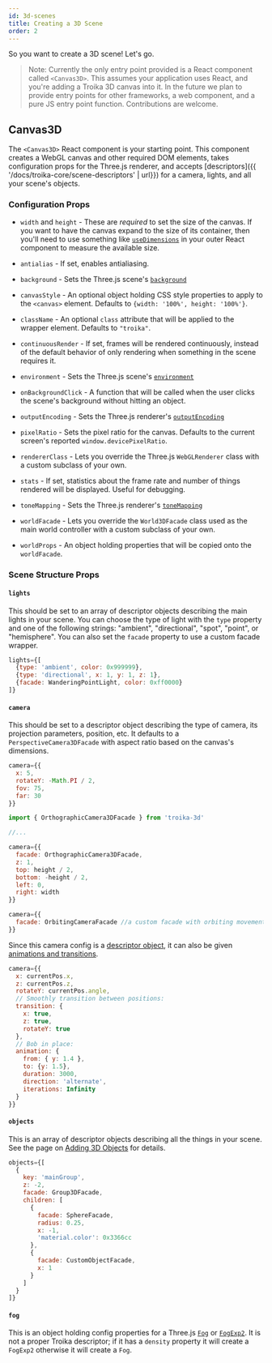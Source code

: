 ```yaml
---
id: 3d-scenes
title: Creating a 3D Scene
order: 2
---
```


So you want to create a 3D scene! Let's go.

> Note: Currently the only entry point provided is a React component called `<Canvas3D>`. This assumes your application uses React, and you're adding a Troika 3D canvas into it. In the future we plan to provide entry points for other frameworks, a web component, and a pure JS entry point function. Contributions are welcome.

## Canvas3D

The `<Canvas3D>` React component is your starting point. This component creates a WebGL canvas and other required DOM elements, takes configuration props for the Three.js renderer, and accepts [descriptors]({{ '/docs/troika-core/scene-descriptors' | url}}) for a camera, lights, and all your scene's objects.

### Configuration Props

- `width` and `height` - These are _required_ to set the size of the canvas. If you want to have the canvas expand to the size of its container, then you'll need to use something like [`useDimensions`](https://www.npmjs.com/package/react-use-dimensions) in your outer React component to measure the available size.

- `antialias` - If set, enables antialiasing.

- `background` - Sets the Three.js scene's [`background`](https://threejs.org/docs/#api/en/scenes/Scene.background)

- `canvasStyle` - An optional object holding CSS style properties to apply to the `<canvas>` element. Defaults to `{width: '100%', height: '100%'}`.

- `className` - An optional `class` attribute that will be applied to the wrapper element. Defaults to `"troika"`.

- `continuousRender` - If set, frames will be rendered continuously, instead of the default behavior of only rendering when something in the scene requires it.

- `environment` - Sets the Three.js scene's [`environment`](https://threejs.org/docs/#api/en/scenes/Scene.environment)

- `onBackgroundClick` - A function that will be called when the user clicks the scene's background without hitting an object.

- `outputEncoding` - Sets the Three.js renderer's [`outputEncoding`](https://threejs.org/docs/#api/en/renderers/WebGLRenderer.outputEncoding)

- `pixelRatio` - Sets the pixel ratio for the canvas. Defaults to the current screen's reported `window.devicePixelRatio`.

- `rendererClass` - Lets you override the Three.js `WebGLRenderer` class with a custom subclass of your own.

- `stats` - If set, statistics about the frame rate and number of things rendered will be displayed. Useful for debugging.

- `toneMapping` - Sets the Three.js renderer's [`toneMapping`](https://threejs.org/docs/#api/en/renderers/WebGLRenderer.toneMapping)

- `worldFacade` - Lets you override the `World3DFacade` class used as the main world controller with a custom subclass of your own.

- `worldProps` - An object holding properties that will be copied onto the `worldFacade`.

### Scene Structure Props

#### `lights`

This should be set to an array of descriptor objects describing the main lights in your scene. You can choose the type of light with the `type` property and one of the following strings: "ambient", "directional", "spot", "point", or "hemisphere". You can also set the `facade` property to use a custom facade wrapper.

```js
lights={[
  {type: 'ambient', color: 0x999999},
  {type: 'directional', x: 1, y: 1, z: 1},
  {facade: WanderingPointLight, color: 0xff0000}
]}
```

#### `camera`

This should be set to a descriptor object describing the type of camera, its projection parameters, position, etc. It defaults to a `PerspectiveCamera3DFacade` with aspect ratio based on the canvas's dimensions.

```js
camera={{
  x: 5,
  rotateY: -Math.PI / 2,
  fov: 75,
  far: 30
}}
```

```js
import { OrthographicCamera3DFacade } from 'troika-3d'

//...

camera={{
  facade: OrthographicCamera3DFacade,
  z: 1,
  top: height / 2,
  bottom: -height / 2,
  left: 0,
  right: width
}}
```

```js
camera={{
  facade: OrbitingCameraFacade //a custom facade with orbiting movement
}}
```

Since this camera config is a [descriptor object](../troika-core/scene-descriptors.md), it can also be given [animations and transitions](../troika-core/animations-and-transitions.md).

```js
camera={{
  x: currentPos.x,
  z: currentPos.z,
  rotateY: currentPos.angle,
  // Smoothly transition between positions:
  transition: {
    x: true,
    z: true,
    rotateY: true
  },
  // Bob in place:
  animation: {
    from: { y: 1.4 },
    to: {y: 1.5},
    duration: 3000,
    direction: 'alternate',
    iterations: Infinity
  }
}}
```

#### `objects`

This is an array of descriptor objects describing all the things in your scene. See the page on [Adding 3D Objects](./objects.md) for details.

```js
objects={[
  {
    key: 'mainGroup',
    z: -2,
    facade: Group3DFacade,
    children: [
      {
        facade: SphereFacade,
        radius: 0.25,
        x: -1,
        'material.color': 0x3366cc
      },
      {
        facade: CustomObjectFacade,
        x: 1
      }
    ]
  }
]}
```

#### `fog`

This is an object holding config properties for a Three.js [`Fog`](https://threejs.org/docs/#api/en/scenes/Fog) or [`FogExp2`](https://threejs.org/docs/#api/en/scenes/FogExp2). It is not a proper Troika descriptor; if it has a `density` property it will create a `FogExp2` otherwise it will create a `Fog`.

